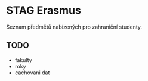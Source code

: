 # STAG Erasmus

Seznam předmětů nabízených pro zahraniční studenty.

## TODO

- fakulty
- roky
- cachovani dat
